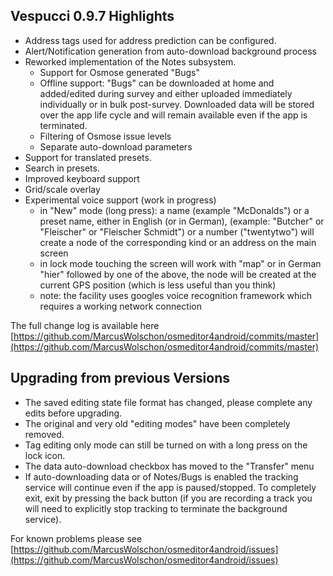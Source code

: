 ## Vespucci 0.9.7 Highlights

 * Address tags used for address prediction can be configured.
 * Alert/Notification generation from auto-download background process
 * Reworked implementation of the Notes subsystem.
    * Support for Osmose generated "Bugs"
    * Offline support: "Bugs" can be downloaded at home and added/edited during survey and either uploaded immediately individually or in bulk post-survey. Downloaded data will be stored over the app life cycle and will remain available even if the app is terminated.
    * Filtering of Osmose issue levels
    * Separate auto-download parameters
 * Support for translated presets. 
 * Search in presets.
 * Improved keyboard support
 * Grid/scale overlay
 * Experimental voice support (work in progress)
    * in "New" mode (long press): a name (example "McDonalds") or a preset name, either in English (or in German), (example: "Butcher" or "Fleischer" or "Fleischer Schmidt") or a number ("twentytwo") will create a node of the corresponding kind or an address 
on the main screen 
    * in lock mode touching the screen will work with "map" or in German "hier" followed by one of the above, the node will be created at the current GPS position (which is less useful than you think)
    * note: the facility uses googles voice recognition framework which requires a working network connection

The full change log is available here [https://github.com/MarcusWolschon/osmeditor4android/commits/master](https://github.com/MarcusWolschon/osmeditor4android/commits/master) 

## Upgrading from previous Versions

 * The saved editing state file format has changed, please complete any edits before upgrading.
 * The original and very old "editing modes" have been completely removed. 
 * Tag editing only mode can still be turned on with a long press on the lock icon.
 * The data auto-download checkbox has moved to the "Transfer" menu
 * If auto-downloading data or of Notes/Bugs is enabled the tracking service will continue even if the app is paused/stopped. To completely exit, exit by pressing the back button (if you are recording a track you will need to explicitly stop tracking to terminate the background service).

For known problems please see [https://github.com/MarcusWolschon/osmeditor4android/issues](https://github.com/MarcusWolschon/osmeditor4android/issues)
